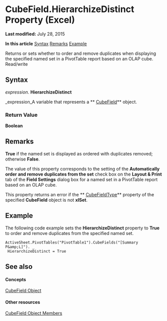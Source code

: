 
# CubeField.HierarchizeDistinct Property (Excel)

 **Last modified:** July 28, 2015

 **In this article**
 [Syntax](#sectionSection0)
 [Remarks](#sectionSection1)
 [Example](#sectionSection2)


Returns or sets whether to order and remove duplicates when displaying the specified named set in a PivotTable report based on an OLAP cube. Read/write


## Syntax
<a name="sectionSection0"> </a>

 _expression_. **HierarchizeDistinct**

 _expression_A variable that represents a  ** [CubeField](6db16910-6c27-651a-c388-e54e27fe4519.md)** object.


### Return Value

 **Boolean**


## Remarks
<a name="sectionSection1"> </a>

 **True** if the named set is displayed as ordered with duplicates removed; otherwise **False**.

The value of this property corresponds to the setting of the  **Automatically order and remove duplicates from the set** check box on the **Layout &amp; Print** tab of the **Field Settings** dialog box for a named set in a PivotTable report based on an OLAP cube.

This property returns an error if the  ** [CubeFieldType](86847717-2906-6f92-36f4-668f932d2237.md)** property of the specified **CubeField** object is not **xlSet**. 


## Example
<a name="sectionSection2"> </a>

The following code example sets the  **HierarchizeDistinct** property to **True** to order and remove duplicates from the specified named set.


```
ActiveSheet.PivotTables("PivotTable1").CubeFields("[Summary P&amp;L]"). _ 
 HierarchizeDistinct = True
```


## See also
<a name="sectionSection2"> </a>


#### Concepts


 [CubeField Object](6db16910-6c27-651a-c388-e54e27fe4519.md)
#### Other resources


 [CubeField Object Members](2f3cbe65-45ff-abe0-3e48-29c0d490f600.md)
